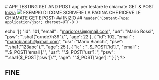 <link rel="shortcut icon" href="img/sun.png" type="image/x-icon" sizes="16x16">
# APP TESTING GET AND POST
app per testare le chiamate GET &amp; POST
<br />
<a href="https://ivanpierdeveloper.github.io/testingGetPost/index">Inizia</a>
<img src="https://cdn.shopify.com/s/files/1/0104/7583/1377/products/GOH72169.001_1_1200x1200.jpg?v=1616437645" />
ESEMPIO DI COME SCRIVERE LA PAGINA CHE RICEVE LE CHIAMATE GET E POST:
## INIZIO ##
<?php
    header('Access-Control-Allow-Origin: *'); // IMPORTANTE CORS “Access-Control-Allow-Origin” mancante
    header ("Access-Control-Expose-Headers: Content-Length, X-JSON");
    header ("Access-Control-Allow-Methods: GET, POST, PATCH, PUT, DELETE, OPTIONS");
    header ("Access-Control-Allow-Headers: Content-Type, Authorization, Accept, Accept-Language, X-Authorization");
    header('Access-Control-Max-Age: 86400');
    
    header('Content-Type: application/json; charset=UTF-8');
    
echo '[{
            "id": 101,
            "email" : "mariorossi@gmail.com",
            "usr": "Mario Rossi",
            "psw": "'.sha1("oxnde7n39").'",
            "age": 22
        },
        {
            "id": 102,
            "email" : "mariobianchi@gmail.com",
            "usr": "Mario Bianchi",
            "psw": "'.sha1("123abc").'",
            "age": 25
        },
        {
            "id" : "'.$_POST['id'].'",
            "email" : "'.$_POST['email'].'",
            "usr": "'.$_POST['usr'].'",
            "psw": "'.sha1($_POST['psw']).'",
            "age": "'.$_POST['age'].'"
        }
    ]';
?>
## FINE ##
